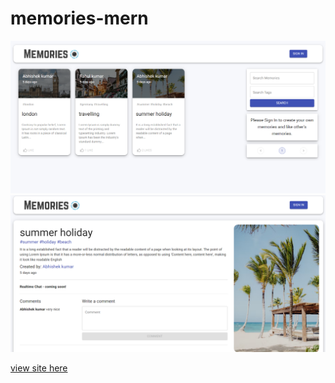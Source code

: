 # memories-mern

![image](https://github.com/Abhishek-k-git/Image/blob/main/Screenshot%20(95).png)
![image](https://github.com/Abhishek-k-git/Image/blob/main/Screenshot%20(96).png)

[view site here](https://rainbow-salamander-7150ca.netlify.app/posts)
